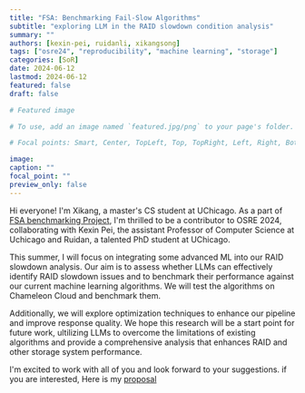 ```yaml
---
title: "FSA: Benchmarking Fail-Slow Algorithms"
subtitle: "exploring LLM in the RAID slowdown condition analysis"
summary: ""
authors: [kexin-pei, ruidanli, xikangsong]
tags: ["osre24", "reproducibility", "machine learning", "storage"]
categories: [SoR]
date: 2024-06-12
lastmod: 2024-06-12
featured: false
draft: false

# Featured image

# To use, add an image named `featured.jpg/png` to your page's folder.

# Focal points: Smart, Center, TopLeft, Top, TopRight, Left, Right, BottomLeft, Bottom, BottomRight.

image:
caption: ""
focal_point: ""
preview_only: false
---
```

Hi everyone! I'm Xikang, a master's CS student at UChicago. As a part of [FSA benchmarking Project](https://ucsc-ospo.github.io/project/osre24/uchicago/failslowalgorithms/), I'm thrilled to be a contributor to OSRE 2024, collaborating with Kexin Pei, the assistant Professor of Computer Science at Uchicago and Ruidan, a talented PhD student at UChicago.

This summer, I will focus on integrating some advanced ML into our RAID slowdown analysis. Our aim is to assess whether LLMs can effectively identify RAID slowdown issues and to benchmark their performance against our current machine learning algorithms. We will test the algorithms on Chameleon Cloud and benchmark them. 

Additionally, we will explore optimization techniques to enhance our pipeline and improve response quality. We hope this research will be a start point for future work, ultilizing LLMs to overcome the limitations of existing algorithms and provide a comprehensive analysis that enhances RAID and other storage system performance.

I'm excited to work with all of you and look forward to your suggestions.
if you are interested, Here is my [proposal](https://docs.google.com/document/d/1KpodnahgQDNf1-05TF2BdYXiV0lT_oYEnC0oaatHRoc/edit?usp=sharing)






